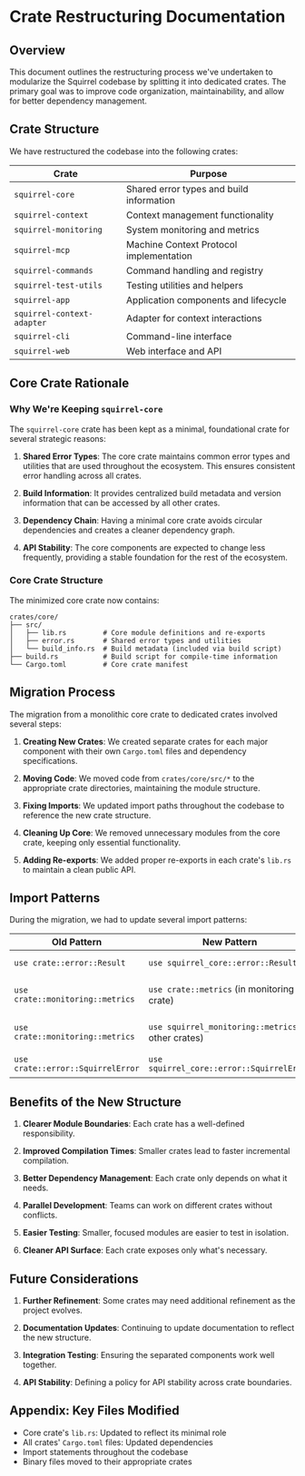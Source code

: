 # Crate Restructuring Documentation

## Overview

This document outlines the restructuring process we've undertaken to modularize the Squirrel codebase by splitting it into dedicated crates. The primary goal was to improve code organization, maintainability, and allow for better dependency management.

## Crate Structure

We have restructured the codebase into the following crates:

| Crate | Purpose |
|-------|---------|
| `squirrel-core` | Shared error types and build information |
| `squirrel-context` | Context management functionality |
| `squirrel-monitoring` | System monitoring and metrics |
| `squirrel-mcp` | Machine Context Protocol implementation |
| `squirrel-commands` | Command handling and registry |
| `squirrel-test-utils` | Testing utilities and helpers |
| `squirrel-app` | Application components and lifecycle |
| `squirrel-context-adapter` | Adapter for context interactions |
| `squirrel-cli` | Command-line interface |
| `squirrel-web` | Web interface and API |

## Core Crate Rationale

### Why We're Keeping `squirrel-core`

The `squirrel-core` crate has been kept as a minimal, foundational crate for several strategic reasons:

1. **Shared Error Types**: The core crate maintains common error types and utilities that are used throughout the ecosystem. This ensures consistent error handling across all crates.

2. **Build Information**: It provides centralized build metadata and version information that can be accessed by all other crates.

3. **Dependency Chain**: Having a minimal core crate avoids circular dependencies and creates a cleaner dependency graph.

4. **API Stability**: The core components are expected to change less frequently, providing a stable foundation for the rest of the ecosystem.

### Core Crate Structure

The minimized core crate now contains:

```
crates/core/
├── src/
│   ├── lib.rs         # Core module definitions and re-exports
│   ├── error.rs       # Shared error types and utilities
│   └── build_info.rs  # Build metadata (included via build script)
├── build.rs           # Build script for compile-time information
└── Cargo.toml         # Core crate manifest
```

## Migration Process

The migration from a monolithic core crate to dedicated crates involved several steps:

1. **Creating New Crates**: We created separate crates for each major component with their own `Cargo.toml` files and dependency specifications.

2. **Moving Code**: We moved code from `crates/core/src/*` to the appropriate crate directories, maintaining the module structure.

3. **Fixing Imports**: We updated import paths throughout the codebase to reference the new crate structure.

4. **Cleaning Up Core**: We removed unnecessary modules from the core crate, keeping only essential functionality.

5. **Adding Re-exports**: We added proper re-exports in each crate's `lib.rs` to maintain a clean public API.

## Import Patterns

During the migration, we had to update several import patterns:

| Old Pattern | New Pattern | Example |
|-------------|-------------|---------|
| `use crate::error::Result` | `use squirrel_core::error::Result` | Error types |
| `use crate::monitoring::metrics` | `use crate::metrics` (in monitoring crate) | Internal crate imports |
| `use crate::monitoring::metrics` | `use squirrel_monitoring::metrics` (in other crates) | Cross-crate imports |
| `use crate::error::SquirrelError` | `use squirrel_core::error::SquirrelError` | Error handling |

## Benefits of the New Structure

1. **Clearer Module Boundaries**: Each crate has a well-defined responsibility.

2. **Improved Compilation Times**: Smaller crates lead to faster incremental compilation.

3. **Better Dependency Management**: Each crate only depends on what it needs.

4. **Parallel Development**: Teams can work on different crates without conflicts.

5. **Easier Testing**: Smaller, focused modules are easier to test in isolation.

6. **Cleaner API Surface**: Each crate exposes only what's necessary.

## Future Considerations

1. **Further Refinement**: Some crates may need additional refinement as the project evolves.

2. **Documentation Updates**: Continuing to update documentation to reflect the new structure.

3. **Integration Testing**: Ensuring the separated components work well together.

4. **API Stability**: Defining a policy for API stability across crate boundaries.

## Appendix: Key Files Modified

- Core crate's `lib.rs`: Updated to reflect its minimal role
- All crates' `Cargo.toml` files: Updated dependencies
- Import statements throughout the codebase
- Binary files moved to their appropriate crates 
